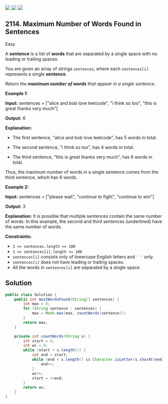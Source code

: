 [![](https://img.shields.io/github/stars/javadev/LeetCode-in-Java?label=Stars&style=flat-square)](https://github.com/javadev/LeetCode-in-Java)
[![](https://img.shields.io/github/forks/javadev/LeetCode-in-Java?label=Fork%20me%20on%20GitHub%20&style=flat-square)](https://github.com/javadev/LeetCode-in-Java/fork)
[![](https://img.shields.io/badge/-LeetCode%20in%20Kotlin-blue?style=flat-square)](https://github.com/javadev/LeetCode-in-Kotlin)

## 2114\. Maximum Number of Words Found in Sentences

Easy

A **sentence** is a list of **words** that are separated by a single space with no leading or trailing spaces.

You are given an array of strings `sentences`, where each `sentences[i]` represents a single **sentence**.

Return _the **maximum number of words** that appear in a single sentence_.

**Example 1:**

**Input:** sentences = ["alice and bob love leetcode", "i think so too", "this is great thanks very much"]

**Output:** 6

**Explanation:** 

- The first sentence, "alice and bob love leetcode", has 5 words in total. 

- The second sentence, "i think so too", has 4 words in total. 

- The third sentence, "this is great thanks very much", has 6 words in total. 
  
Thus, the maximum number of words in a single sentence comes from the third sentence, which has 6 words.

**Example 2:**

**Input:** sentences = ["please wait", "continue to fight", "continue to win"]

**Output:** 3

**Explanation:** It is possible that multiple sentences contain the same number of words. In this example, the second and third sentences (underlined) have the same number of words.

**Constraints:**

*   `1 <= sentences.length <= 100`
*   `1 <= sentences[i].length <= 100`
*   `sentences[i]` consists only of lowercase English letters and `' '` only.
*   `sentences[i]` does not have leading or trailing spaces.
*   All the words in `sentences[i]` are separated by a single space.

## Solution

```java
public class Solution {
    public int mostWordsFound(String[] sentences) {
        int max = 0;
        for (String sentence : sentences) {
            max = Math.max(max, countWords(sentence));
        }
        return max;
    }

    private int countWords(String s) {
        int start = 0;
        int wc = 0;
        while (start < s.length()) {
            int end = start;
            while (end < s.length() && Character.isLetter(s.charAt(end))) {
                end++;
            }
            wc++;
            start = ++end;
        }
        return wc;
    }
}
```